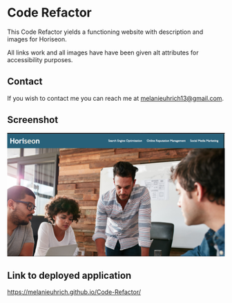 # Code Refactor

This Code Refactor yields a functioning website with description and images for Horiseon. 

All links work and all images have have been given alt attributes for accessibility purposes.

## Contact 

If you wish to contact me you can reach me at melanieuhrich13@gmail.com. 

## Screenshot

![screenshot](/Assets/images/img.png)

## Link to deployed application 

https://melanieuhrich.github.io/Code-Refactor/